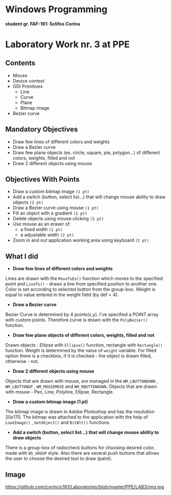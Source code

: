 # Windows Programming
#### student gr. FAF-161: Sclifos Corina
# Laboratory Work nr. 3 at PPE

## Contents
* Mouse
* Device context
* GDI Primitives
  * Line
  * Curve
  * Plane
  * Bitmap image
* Bezier curve

## Mandatory Objectives
* Draw few lines of different colors and weights
* Draw a Bezier curve
* Draw few plane objects (ex. circle, square, pie, polygon...) of different colors, weights, filled and not
* Draw 2 different objects using mouse

## Objectives With Points
* Draw a custom bitmap image `(1 pt)`
* Add a switch (button, select list...) that will change mouse ability to draw objects `(2 pt)`
* Draw a Bezier curve using mouse `(1 pt)`
* Fill an object with a gradient `(1 pt)`
* Delete objects using mouse clicking `(2 pt)`
* Use mouse as an eraser of:
  * a fixed width `(1 pt)`
  * a adjustable width `(2 pt)`
* Zoom in and out application working area using keyboard `(2 pt)`

## What I did

  - **Draw few lines of different colors and weights**

Lines are drawn with the `MoveToEx()` function which moves to the specified point and `LineTo()` - draws a line from specified position to another one. Color is set according to selected button from the group-box. Weight is equal to value entered in the weight field (by def = 4).

  - **Draw a Bezier curve**

Bezier Curve is determined by 4 points(x,y). I've specified a POINT array with custom points. Therefore curve is drawn with the `PolyBezier()` function.

  - **Draw few plane objects of different colors, weights, filled and not**

Drawn objects : Ellipse with `Ellipse()` function, rectangle with `Rectangle()` function. Weight is determined by the value of `weight` variable. For filled option there is a checkbox, if it is checked - the object is drawn filled, otherwise - not.

  - **Draw 2 different objects using mouse**

Objects that are drawn with mouse, are managed in the `WM_LBUTTONDOWN` , `WM_LBUTTONUP` , `WM_MOUSEMOVE` and `WM_RBUTTONDOWN`. Objects that are drawn with mouse - Pen, Line, Polyline, Ellipse, Rectangle.

  - **Draw a custom bitmap image (1 pt)**

The bitmap image is drawn in Adobe Photoshop and has the resolution 20x170. The bitmap was attached to the application with the help of `LoadImage()` , `GetObject()` and `BitBlt()` functions.

  - **Add a switch (button, select list...) that will change mouse ability to draw objects**

There is a group-box of radiocheck buttons for choosing desired color, made with `WS_GROUP` style.
Also there are several push buttons that allows the user to choose the desired tool to draw (paint).

## Image
https://github.com/corincic161/Laboratories/blob/master/PPE/LAB3/img.jpg
